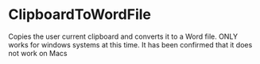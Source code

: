 # ClipboardToWordFile
 Copies the user current clipboard and converts it to a Word file. ONLY works for windows systems at this time. 
It has been confirmed that it does not work on Macs
